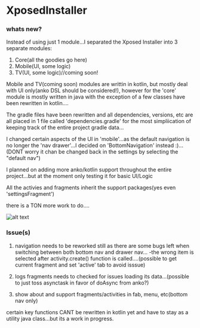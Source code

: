 # XposedInstaller

### whats new?

Instead of using just 1 module...I separated the Xposed Installer into 3 separate modules:

1. Core(all the goodies go here)
2. Mobile(UI, some logic)
3. TV(UI, some logic)//coming soon!

Mobile and TV(coming soon) modules are writtin in kotlin, but mostly deal with UI only(anko DSL should be considered!), however for the 'core' module is mostly written in java with the exception of a few classes have been rewritten in kotlin....

The gradle files have been rewritten and all dependencies, versions, etc are all placed in 1 file called 'dependencies.gradle' for the most simpliication of keeping track of the entire project gradle data...

I changed certain aspects of the UI in 'mobile'...as the default navigation is no longer the 'nav drawer'...I decided on 'BottomNavigation' instead :)...(DONT worry it chan be changed back in the settings by selecting the "default nav")

I planned on adding more anko/kotlin support throughout the entire project...but at the moment only testing it for basic UI/Logic

All the activies and fragments inherit the support packages(yes even 'settingsFragment')

there is a TON more work to do....

![alt text](https://raw.githubusercontent.com/Xstar97/XposedInstaller/master/screenshots/Screenshot_1531667579.png)
 
### Issue(s)
1. navigation needs to be reworked still as there are some bugs left when switching between both bottom nav and drawer nav...
-the wrong item is selected after activity.create() function is called....(possible to get current fragment and set 'active' tab to avoid isssue)

2. logs fragments needs to checked for issues loading its data...(possible to just toss asynctask in favor of doAsync from anko?)
3. show about and support fragments/activities in fab, menu, etc(bottom nav only)


certain key functions CANT be rewritten in kotlin yet and have to stay as a utility java class...but its a work in progress.
